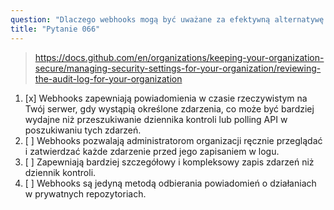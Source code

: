 ```yaml
---
question: "Dlaczego webhooks mogą być uważane za efektywną alternatywę dla dziennika kontroli lub API polling w pewnych przypadkach użycia w organizacjach GitHub?"
title: "Pytanie 066"
---
```


> https://docs.github.com/en/organizations/keeping-your-organization-secure/managing-security-settings-for-your-organization/reviewing-the-audit-log-for-your-organization
1. [x] Webhooks zapewniają powiadomienia w czasie rzeczywistym na Twój serwer, gdy wystąpią określone zdarzenia, co może być bardziej wydajne niż przeszukiwanie dziennika kontroli lub polling API w poszukiwaniu tych zdarzeń.
1. [ ] Webhooks pozwalają administratorom organizacji ręcznie przeglądać i zatwierdzać każde zdarzenie przed jego zapisaniem w logu.
1. [ ] Zapewniają bardziej szczegółowy i kompleksowy zapis zdarzeń niż dziennik kontroli.
1. [ ] Webhooks są jedyną metodą odbierania powiadomień o działaniach w prywatnych repozytoriach.
